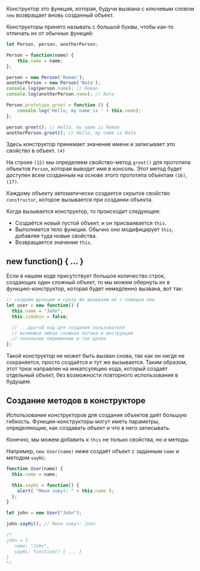 Конструктор это функция, которая, будучи вызвана с ключевым словом `new` возвращает вновь созданный объект. 

Конструкторы принято называть с большой буквы, чтобы как-то отличать их от обычных функций:

```js ln=true
let Person, person, anotherPerson;

Person = function(name) {
	this.name = name;
};

person = new Person('Roman');
anotherPerson = new Person('Nata');
console.log(person.name); // Roman
console.log(anotherPerson.name); // Nata

Person.prototype.greet = function () {
	console.log('Hello, my name is ' + this.name);
};

person.greet(); // Hello, my name is Roman
anotherPerson.greet(); // Hello, my name is Nata
```

Здесь конструктор принимает значение имени и записывает это свойство в объект. `(4)`

На строке `(12)` мы определяем свойство-метод `greet()` для прототипа объектов `Person`, которая выводит имя в консоль. Этот метод будет доступен всем созданным на основе этого прототипа объектам `(16)`, `(17)`.

Каждому объекту автоматически создается скрытое свойство `constructor`, которое вызывается при создании объекта.

Когда вызывается конструктор, то происходит следующее:
- Создаётся новый пустой объект, и он присваивается `this`.
- Выполняется тело функции. Обычно оно модифицирует `this`, добавляя туда новые свойства.
- Возвращается значение `this`.

## new function() { … }
Если в нашем коде присутствует большое количество строк, создающих один сложный объект, то мы можем обернуть их в функцию-конструктор, которая будет немедленно вызвана, вот так:

```javascript
// создаём функцию и сразу же вызываем её с помощью new
let user = new function() {
  this.name = "John";
  this.isAdmin = false;

  // ...другой код для создания пользователя
  // возможна любая сложная логика и инструкции
  // локальные переменные и так далее
};
```

Такой конструктор не может быть вызван снова, так как он нигде не сохраняется, просто создаётся и тут же вызывается. Таким образом, этот трюк направлен на инкапсуляцию кода, который создаёт отдельный объект, без возможности повторного использования в будущем.

## Создание методов в конструкторе

Использование конструкторов для создания объектов даёт большую гибкость. Функции-конструкторы могут иметь параметры, определяющие, как создавать объект и что в него записывать.

Конечно, мы можем добавить к `this` не только свойства, но и методы.

Например, `new User(name)` ниже создаёт объект с заданным `name` и методом `sayHi`:

```javascript
function User(name) {
  this.name = name;

  this.sayHi = function() {
    alert( "Меня зовут: " + this.name );
  };
}

let john = new User("John");

john.sayHi(); // Меня зовут: John

/*
john = {
   name: "John",
   sayHi: function() { ... }
}
*/
```


